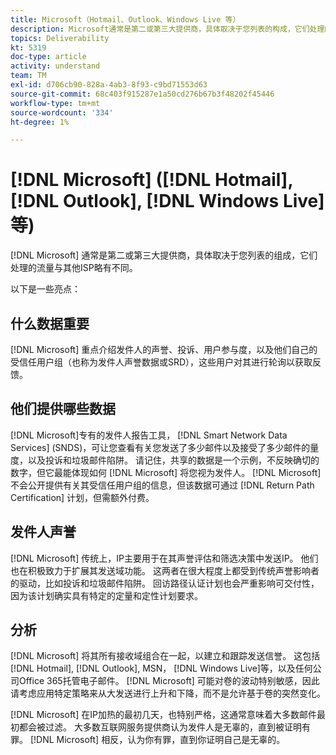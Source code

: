 ```yaml
---
title: Microsoft（Hotmail、Outlook、Windows Live 等）
description: Microsoft通常是第二或第三大提供商，具体取决于您列表的构成，它们处理的流量与其他ISP略有不同。
topics: Deliverability
kt: 5319
doc-type: article
activity: understand
team: TM
exl-id: d706cb90-828a-4ab3-8f93-c9bd71553d63
source-git-commit: 68c403f915287e1a50cd276b67b3f48202f45446
workflow-type: tm+mt
source-wordcount: '334'
ht-degree: 1%

---
```


# [!DNL Microsoft] ([!DNL Hotmail], [!DNL Outlook], [!DNL Windows Live]等)

[!DNL Microsoft] 通常是第二或第三大提供商，具体取决于您列表的组成，它们处理的流量与其他ISP略有不同。

以下是一些亮点：

## 什么数据重要

[!DNL Microsoft] 重点介绍发件人的声誉、投诉、用户参与度，以及他们自己的受信任用户组（也称为发件人声誉数据或SRD），这些用户对其进行轮询以获取反馈。

## 他们提供哪些数据

[!DNL Microsoft]专有的发件人报告工具， [!DNL Smart Network Data Services] (SNDS)，可让您查看有关您发送了多少邮件以及接受了多少邮件的量度，以及投诉和垃圾邮件陷阱。 请记住，共享的数据是一个示例，不反映确切的数字，但它最能体现如何 [!DNL Microsoft] 将您视为发件人。 [!DNL Microsoft] 不会公开提供有关其受信任用户组的信息，但该数据可通过 [!DNL Return Path Certification] 计划，但需额外付费。

## 发件人声誉

[!DNL Microsoft] 传统上，IP主要用于在其声誉评估和筛选决策中发送IP。 他们也在积极致力于扩展其发送域功能。 这两者在很大程度上都受到传统声誉影响者的驱动，比如投诉和垃圾邮件陷阱。 回访路径认证计划也会严重影响可交付性，因为该计划确实具有特定的定量和定性计划要求。

## 分析

[!DNL Microsoft] 将其所有接收域组合在一起，以建立和跟踪发送信誉。 这包括 [!DNL Hotmail], [!DNL Outlook], MSN， [!DNL Windows Live]等，以及任何公司Office 365托管电子邮件。 [!DNL Microsoft] 可能对卷的波动特别敏感，因此请考虑应用特定策略来从大发送进行上升和下降，而不是允许基于卷的突然变化。

[!DNL Microsoft] 在IP加热的最初几天，也特别严格，这通常意味着大多数邮件最初都会被过滤。 大多数互联网服务提供商认为发件人是无辜的，直到被证明有罪。 [!DNL Microsoft] 相反，认为你有罪，直到你证明自己是无辜的。
